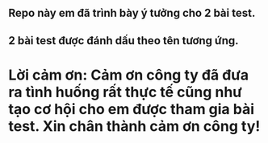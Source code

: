 ## Repo này em đã trình bày ý tưởng cho 2 bài test.
## 2 bài test được đánh dấu theo tên tương ứng.
# Lời cảm ơn: Cảm ơn công ty đã đưa ra tình huống rất thực tế cũng như tạo cơ hội cho em được tham gia bài test. Xin chân thành cảm ơn công ty!
